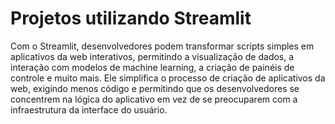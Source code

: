 # Projetos utilizando Streamlit

 Com o Streamlit, desenvolvedores podem transformar scripts simples em aplicativos da web interativos, permitindo a visualização de dados, a interação com modelos de machine learning, a criação de painéis de controle e muito mais. Ele simplifica o processo de criação de aplicativos da web, exigindo menos código e permitindo que os desenvolvedores se concentrem na lógica do aplicativo em vez de se preocuparem com a infraestrutura da interface do usuário.
